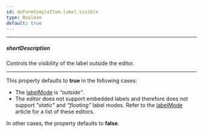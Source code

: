 ```yaml
---
id: dxFormSimpleItem.label.visible
type: Boolean
default: true
---
```

---
##### shortDescription
Controls the visibility of the label outside the editor.

---
This property defaults to **true** in the following cases:

- The [labelMode](/Documentation/ApiReference/UI_Components/dxForm/Configuration/#labelMode) is *"outside"*.
- The editor does not support embedded labels and therefore does not support *"static"* and *"floating"* label modes. Refer to the [labelMode](/Documentation/ApiReference/UI_Components/dxForm/Configuration/#labelMode) article for a list of these editors.

In other cases, the property defaults to **false**.